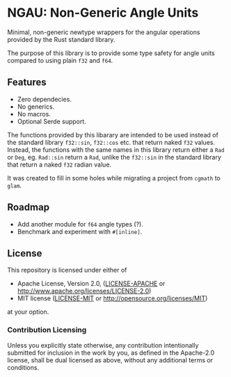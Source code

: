 # NGAU: Non-Generic Angle Units
Minimal, non-generic newtype wrappers for the angular operations provided by
the Rust standard library.

The purpose of this library is to provide some type safety for angle units
compared to using plain `f32` and `f64`.

## Features
- Zero dependecies.
- No generics.
- No macros.
- Optional Serde support.

The functions provided by this libarary are intended to be used instead of
the standard library `f32::sin`, `f32::cos` etc. that return naked `f32`
values. Instead, the functions with the same names in this library return
either a `Rad` or `Deg`, eg. `Rad::sin` return a `Rad`, unlike the `f32::sin`
in the standard library that return a naked `f32` radian value.

It was created to fill in some holes while migrating a project from `cgmath`
to `glam`.

Roadmap
-------
- Add another module for `f64` angle types (?).
- Benchmark and experiment with `#[inline]`.

## License
[license]: #license

This repository is licensed under either of

* Apache License, Version 2.0, ([LICENSE-APACHE](LICENSE-APACHE) or http://www.apache.org/licenses/LICENSE-2.0)
* MIT license ([LICENSE-MIT](LICENSE-MIT) or http://opensource.org/licenses/MIT)

at your option.

### Contribution Licensing
Unless you explicitly state otherwise, any contribution intentionally submitted for inclusion in the work by you, as defined in the Apache-2.0 license, shall be dual licensed as above, without any additional terms or conditions.